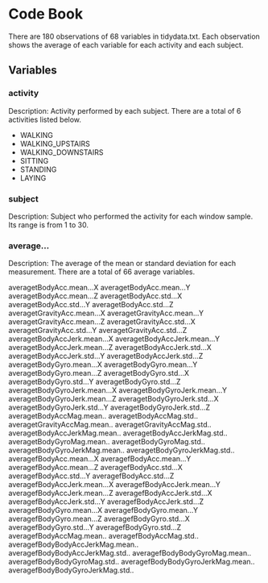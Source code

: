 # Code Book

There are 180 observations of 68 variables in tidydata.txt. Each observation shows the average of each variable for each activity and each subject.

## Variables

### activity
Description: Activity performed by each subject. There are a total of 6 activities listed below.
* WALKING
* WALKING_UPSTAIRS
* WALKING_DOWNSTAIRS
* SITTING
* STANDING
* LAYING

### subject
Description: Subject who performed the activity for each window sample. Its range is from 1 to 30.

### average...
Description: The average of the mean or standard deviation for each measurement. There are a total of 66 average variables.

averagetBodyAcc.mean...X
averagetBodyAcc.mean...Y
averagetBodyAcc.mean...Z
averagetBodyAcc.std...X
averagetBodyAcc.std...Y
averagetBodyAcc.std...Z
averagetGravityAcc.mean...X
averagetGravityAcc.mean...Y
averagetGravityAcc.mean...Z
averagetGravityAcc.std...X
averagetGravityAcc.std...Y
averagetGravityAcc.std...Z
averagetBodyAccJerk.mean...X
averagetBodyAccJerk.mean...Y
averagetBodyAccJerk.mean...Z
averagetBodyAccJerk.std...X
averagetBodyAccJerk.std...Y
averagetBodyAccJerk.std...Z
averagetBodyGyro.mean...X
averagetBodyGyro.mean...Y
averagetBodyGyro.mean...Z
averagetBodyGyro.std...X
averagetBodyGyro.std...Y
averagetBodyGyro.std...Z
averagetBodyGyroJerk.mean...X
averagetBodyGyroJerk.mean...Y
averagetBodyGyroJerk.mean...Z
averagetBodyGyroJerk.std...X
averagetBodyGyroJerk.std...Y
averagetBodyGyroJerk.std...Z
averagetBodyAccMag.mean..
averagetBodyAccMag.std..
averagetGravityAccMag.mean..
averagetGravityAccMag.std..
averagetBodyAccJerkMag.mean..
averagetBodyAccJerkMag.std..
averagetBodyGyroMag.mean..
averagetBodyGyroMag.std..
averagetBodyGyroJerkMag.mean..
averagetBodyGyroJerkMag.std..
averagefBodyAcc.mean...X
averagefBodyAcc.mean...Y
averagefBodyAcc.mean...Z
averagefBodyAcc.std...X
averagefBodyAcc.std...Y
averagefBodyAcc.std...Z
averagefBodyAccJerk.mean...X
averagefBodyAccJerk.mean...Y
averagefBodyAccJerk.mean...Z
averagefBodyAccJerk.std...X
averagefBodyAccJerk.std...Y
averagefBodyAccJerk.std...Z
averagefBodyGyro.mean...X
averagefBodyGyro.mean...Y
averagefBodyGyro.mean...Z
averagefBodyGyro.std...X
averagefBodyGyro.std...Y
averagefBodyGyro.std...Z
averagefBodyAccMag.mean..
averagefBodyAccMag.std..
averagefBodyBodyAccJerkMag.mean..
averagefBodyBodyAccJerkMag.std..
averagefBodyBodyGyroMag.mean..
averagefBodyBodyGyroMag.std..
averagefBodyBodyGyroJerkMag.mean..
averagefBodyBodyGyroJerkMag.std..


